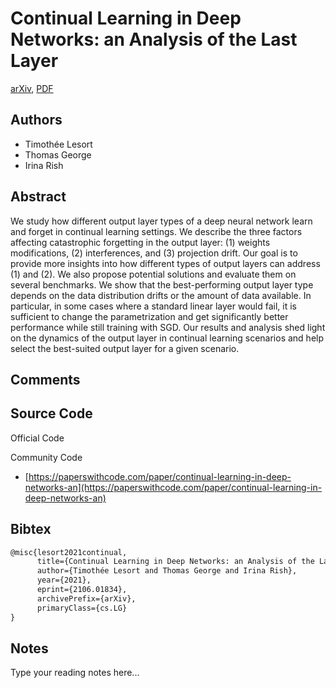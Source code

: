 
# Continual Learning in Deep Networks: an Analysis of the Last Layer

[arXiv](https://arxiv.org/abs/2106.01834), [PDF](https://arxiv.org/pdf/2106.01834.pdf)

## Authors

- Timothée Lesort
- Thomas George
- Irina Rish

## Abstract

We study how different output layer types of a deep neural network learn and forget in continual learning settings. We describe the three factors affecting catastrophic forgetting in the output layer: (1) weights modifications, (2) interferences, and (3) projection drift. Our goal is to provide more insights into how different types of output layers can address (1) and (2). We also propose potential solutions and evaluate them on several benchmarks. We show that the best-performing output layer type depends on the data distribution drifts or the amount of data available. In particular, in some cases where a standard linear layer would fail, it is sufficient to change the parametrization and get significantly better performance while still training with SGD. Our results and analysis shed light on the dynamics of the output layer in continual learning scenarios and help select the best-suited output layer for a given scenario.

## Comments



## Source Code

Official Code



Community Code

- [https://paperswithcode.com/paper/continual-learning-in-deep-networks-an](https://paperswithcode.com/paper/continual-learning-in-deep-networks-an)

## Bibtex

```tex
@misc{lesort2021continual,
      title={Continual Learning in Deep Networks: an Analysis of the Last Layer}, 
      author={Timothée Lesort and Thomas George and Irina Rish},
      year={2021},
      eprint={2106.01834},
      archivePrefix={arXiv},
      primaryClass={cs.LG}
}
```

## Notes

Type your reading notes here...

